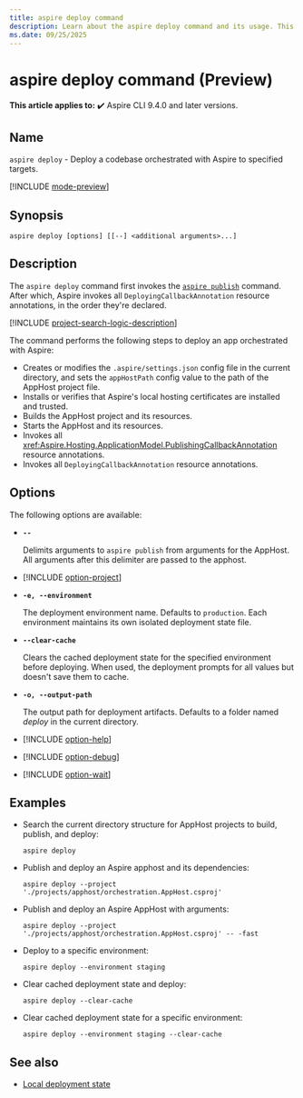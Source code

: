 ```yaml
---
title: aspire deploy command
description: Learn about the aspire deploy command and its usage. This command first runs publishing mode, then invokes resource deployments declared by the AppHost.
ms.date: 09/25/2025
---
```

# aspire deploy command (Preview)

**This article applies to:** ✔️ Aspire CLI 9.4.0 and later versions.

<!--
> [!NOTE]
> This command is disabled by default. To use it, turn on the feature toggle by running:
>
> ```Aspire
> aspire config set features.deployCommandEnabled true
> ```
>
> For more information, see [aspire config command](aspire-config.md).
-->

## Name

`aspire deploy` - Deploy a codebase orchestrated with Aspire to specified targets.

[!INCLUDE [mode-preview](includes/mode-preview.md)]

## Synopsis

```Command
aspire deploy [options] [[--] <additional arguments>...]
```

## Description

The `aspire deploy` command first invokes the [`aspire publish`](./aspire-publish.md) command. After which, Aspire invokes all `DeployingCallbackAnnotation` resource annotations, in the order they're declared.

[!INCLUDE [project-search-logic-description](includes/project-search-logic-description.md)]

The command performs the following steps to deploy an app orchestrated with Aspire:

- Creates or modifies the `.aspire/settings.json` config file in the current directory, and sets the `appHostPath` config value to the path of the AppHost project file.
- Installs or verifies that Aspire's local hosting certificates are installed and trusted.
- Builds the AppHost project and its resources.
- Starts the AppHost and its resources.
- Invokes all <xref:Aspire.Hosting.ApplicationModel.PublishingCallbackAnnotation> resource annotations.
- Invokes all `DeployingCallbackAnnotation` resource annotations.

## Options

The following options are available:

- **`--`**

  Delimits arguments to `aspire publish` from arguments for the AppHost. All arguments after this delimiter are passed to the apphost.

- [!INCLUDE [option-project](includes/option-project.md)]

- **`-e, --environment`**

  The deployment environment name. Defaults to `production`. Each environment maintains its own isolated deployment state file.

- **`--clear-cache`**

  Clears the cached deployment state for the specified environment before deploying. When used, the deployment prompts for all values but doesn't save them to cache.

- **`-o, --output-path`**

  The output path for deployment artifacts. Defaults to a folder named _deploy_ in the current directory.

- [!INCLUDE [option-help](includes/option-help.md)]

- [!INCLUDE [option-debug](includes/option-debug.md)]

- [!INCLUDE [option-wait](includes/option-wait.md)]

## Examples

- Search the current directory structure for AppHost projects to build, publish, and deploy:

  ```Command
  aspire deploy
  ```

- Publish and deploy an Aspire apphost and its dependencies:

  ```Command
  aspire deploy --project './projects/apphost/orchestration.AppHost.csproj'
  ```

- Publish and deploy an Aspire AppHost with arguments:

  ```Command
  aspire deploy --project './projects/apphost/orchestration.AppHost.csproj' -- -fast
  ```

- Deploy to a specific environment:

  ```Command
  aspire deploy --environment staging
  ```

- Clear cached deployment state and deploy:

  ```Command
  aspire deploy --clear-cache
  ```

- Clear cached deployment state for a specific environment:

  ```Command
  aspire deploy --environment staging --clear-cache
  ```

## See also

- [Local deployment state](../deployment/aspire-deploy/local-deployment-state.md)
